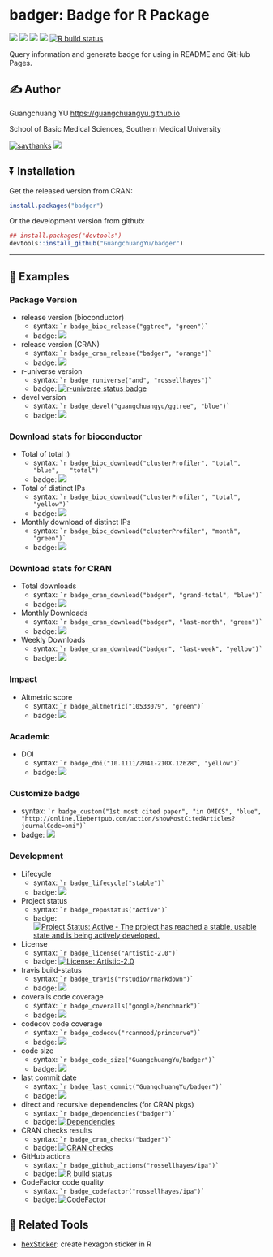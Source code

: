 <!-- README.md is generated from README.Rmd. Please edit that file -->

# badger: Badge for R Package

[![](https://www.r-pkg.org/badges/version/badger?color=green)](https://cran.r-project.org/package=badger)
[![](http://cranlogs.r-pkg.org/badges/grand-total/badger?color=green)](https://cran.r-project.org/package=badger)
[![](http://cranlogs.r-pkg.org/badges/last-month/badger?color=green)](https://cran.r-project.org/package=badger)
[![](http://cranlogs.r-pkg.org/badges/last-week/badger?color=green)](https://cran.r-project.org/package=badger)
[![R build
status](https://github.com/GuangchuangYu/badger/workflows/R-CMD-check/badge.svg)](https://github.com/GuangchuangYu/badger/actions)

Query information and generate badge for using in README and GitHub
Pages.

## :writing_hand: Author

Guangchuang YU <https://guangchuangyu.github.io>

School of Basic Medical Sciences, Southern Medical University

[![saythanks](https://img.shields.io/badge/say-thanks-ff69b4.svg)](https://saythanks.io/to/GuangchuangYu)
[![](https://img.shields.io/badge/follow%20me%20on-WeChat-green.svg)](https://guangchuangyu.github.io/blog_images/biobabble.jpg)

## :arrow_double_down: Installation

Get the released version from CRAN:

``` r
install.packages("badger")
```

Or the development version from github:

``` r
## install.packages("devtools")
devtools::install_github("GuangchuangYu/badger")
```

------------------------------------------------------------------------

## :book: Examples

### Package Version

-   release version (bioconductor)
    -   syntax: `` `r badge_bioc_release("ggtree", "green")` ``
    -   badge:
        [![](https://img.shields.io/badge/release%20version-3.4.1-green.svg)](https://www.bioconductor.org/packages/ggtree)
-   release version (CRAN)
    -   syntax: `` `r badge_cran_release("badger", "orange")` ``
    -   badge:
        [![](https://www.r-pkg.org/badges/version/badger?color=orange)](https://cran.r-project.org/package=badger)
-   r-universe version
    -   syntax: `` `r badge_runiverse("and", "rossellhayes")` ``
    -   badge: [![r-universe status
        badge](https://rossellhayes.r-universe.dev/badges/and)](https://rossellhayes.r-universe.dev/ui#package:and)
-   devel version
    -   syntax: `` `r badge_devel("guangchuangyu/ggtree", "blue")` ``
    -   badge:
        [![](https://img.shields.io/badge/devel%20version-0.2.1-blue.svg)](https://github.com/guangchuangyu/ggtree)

### Download stats for bioconductor

-   Total of total :)
    -   syntax:
        `` `r badge_bioc_download("clusterProfiler", "total", "blue",   "total")` ``
    -   badge:
        [![](https://img.shields.io/badge/download-806118/total-blue.svg)](https://bioconductor.org/packages/stats/bioc/clusterProfiler)
-   Total of distinct IPs
    -   syntax:
        `` `r badge_bioc_download("clusterProfiler", "total", "yellow")` ``
    -   badge:
        [![](https://img.shields.io/badge/download-449100/total-yellow.svg)](https://bioconductor.org/packages/stats/bioc/clusterProfiler)
-   Monthly download of distinct IPs
    -   syntax:
        `` `r badge_bioc_download("clusterProfiler", "month", "green")` ``
    -   badge:
        [![](https://img.shields.io/badge/download-14470/month-green.svg)](https://bioconductor.org/packages/stats/bioc/clusterProfiler)

### Download stats for CRAN

-   Total downloads
    -   syntax:
        `` `r badge_cran_download("badger", "grand-total", "blue")` ``
    -   badge:
        [![](http://cranlogs.r-pkg.org/badges/grand-total/badger?color=blue)](https://cran.r-project.org/package=badger)
-   Monthly Downloads
    -   syntax:
        `` `r badge_cran_download("badger", "last-month", "green")` ``
    -   badge:
        [![](http://cranlogs.r-pkg.org/badges/last-month/badger?color=green)](https://cran.r-project.org/package=badger)
-   Weekly Downloads
    -   syntax:
        `` `r badge_cran_download("badger", "last-week", "yellow")` ``
    -   badge:
        [![](http://cranlogs.r-pkg.org/badges/last-week/badger?color=yellow)](https://cran.r-project.org/package=badger)

### Impact

-   Altmetric score
    -   syntax: `` `r badge_altmetric("10533079", "green")` ``
    -   badge:
        [![](https://img.shields.io/badge/Altmetric--green.svg)](https://www.altmetric.com/details/10533079)

### Academic

-   DOI
    -   syntax: `` `r badge_doi("10.1111/2041-210X.12628", "yellow")` ``
    -   badge:
        [![](https://img.shields.io/badge/doi-10.1111/2041--210X.12628-yellow.svg)](https://doi.org/10.1111/2041-210X.12628)

### Customize badge

-   syntax:
    `` `r badge_custom("1st most cited paper", "in OMICS", "blue",   "http://online.liebertpub.com/action/showMostCitedArticles?journalCode=omi")` ``
-   badge:
    [![](https://img.shields.io/badge/1st%20most%20cited%20paper-in%20OMICS-blue.svg)](http://online.liebertpub.com/action/showMostCitedArticles?journalCode=omi)

### Development

-   Lifecycle
    -   syntax: `` `r badge_lifecycle("stable")` ``
    -   badge:
        [![](https://img.shields.io/badge/lifecycle-stable-brightgreen.svg)](https://lifecycle.r-lib.org/articles/stages.html#stable)
-   Project status
    -   syntax: `` `r badge_repostatus("Active")` ``
    -   badge: [![Project Status: Active - The project has reached a
        stable, usable state and is being actively
        developed.](https://www.repostatus.org/badges/latest/active.svg)](https://www.repostatus.org/#active)
-   License
    -   syntax: `` `r badge_license("Artistic-2.0")` ``
    -   badge: [![License:
        Artistic-2.0](https://img.shields.io/badge/license-Artistic--2.0-blue.svg)](https://cran.r-project.org/web/licenses/Artistic-2.0)
-   travis build-status
    -   syntax: `` `r badge_travis("rstudio/rmarkdown")` ``
    -   badge:
        [![](https://travis-ci.org/rstudio/rmarkdown.svg?branch=master)](https://travis-ci.org/rstudio/rmarkdown)
-   coveralls code coverage
    -   syntax: `` `r badge_coveralls("google/benchmark")` ``
    -   badge:
        [![](https://coveralls.io/repos/github/google/benchmark/badge.svg?branch=master)](https://coveralls.io/github/google/benchmark)
-   codecov code coverage
    -   syntax: `` `r badge_codecov("rcannood/princurve")` ``
    -   badge:
        [![](https://app.codecov.io/gh/rcannood/princurve/branch/master/graph/badge.svg)](https://app.codecov.io/gh/rcannood/princurve)
-   code size
    -   syntax: `` `r badge_code_size("GuangchuangYu/badger")` ``
    -   badge:
        [![](https://img.shields.io/github/languages/code-size/GuangchuangYu/badger.svg)](https://github.com/GuangchuangYu/badger)
-   last commit date
    -   syntax: `` `r badge_last_commit("GuangchuangYu/badger")` ``
    -   badge:
        [![](https://img.shields.io/github/last-commit/GuangchuangYu/badger.svg)](https://github.com/GuangchuangYu/badger/commits/master)
-   direct and recursive dependencies (for CRAN pkgs)
    -   syntax: `` `r badge_dependencies("badger")` ``
    -   badge:
        [![Dependencies](https://tinyverse.netlify.com/badge/badger)](https://cran.r-project.org/package=badger)
-   CRAN checks results
    -   syntax: `` `r badge_cran_checks("badger")` ``
    -   badge: [![CRAN
        checks](https://badges.cranchecks.info/summary/badger.svg)](https://cran.r-project.org/web/checks/check_results_badger.html)
-   GitHub actions
    -   syntax: `` `r badge_github_actions("rossellhayes/ipa")` ``
    -   badge: [![R build
        status](https://github.com/rossellhayes/ipa/workflows/R-CMD-check/badge.svg)](https://github.com/rossellhayes/ipa/actions)
-   CodeFactor code quality
    -   syntax: `` `r badge_codefactor("rossellhayes/ipa")` ``
    -   badge:
        [![CodeFactor](https://www.codefactor.io/repository/github/rossellhayes/ipa/badge)](https://www.codefactor.io/repository/github/rossellhayes/ipa)

## :hammer: Related Tools

-   [hexSticker](https://github.com/GuangchuangYu/hexSticker): create
    hexagon sticker in R
